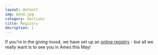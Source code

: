 ```yaml
---
layout: default
img: bend.jpg
category: Sections
title: Registry
decription: |
---
```


If you're in the giving mood, we have set up an <a href="http://chadandszuyin.zankyou.com/us" target="_blank">online registry</a> - but all we really want is to see you in Ames this May!
